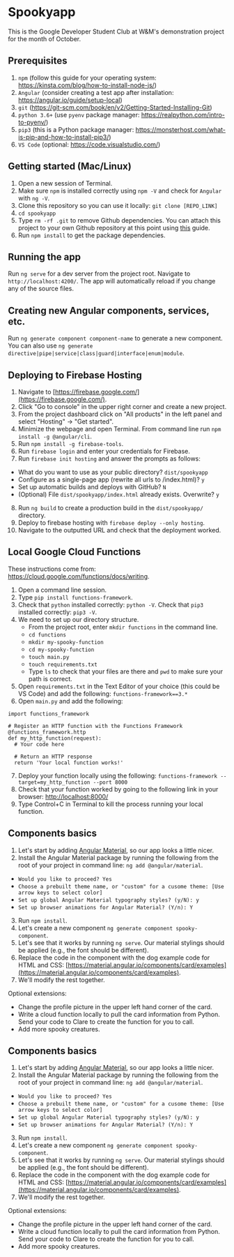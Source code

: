 # Spookyapp

This is the Google Developer Student Club at W&M's demonstration project for the month of October.

## Prerequisites
1. `npm` (follow this guide for your operating system: https://kinsta.com/blog/how-to-install-node-js/)
2. `Angular` (consider creating a test app after installation: https://angular.io/guide/setup-local)
3. `git` (https://git-scm.com/book/en/v2/Getting-Started-Installing-Git)
4. `python 3.6+` (use `pyenv` package manager: https://realpython.com/intro-to-pyenv/)
5. `pip3` (this is a Python package manager: https://monsterhost.com/what-is-pip-and-how-to-install-pip3/)   
5. `VS Code` (optional: https://code.visualstudio.com/)

## Getting started (Mac/Linux)
1. Open a new session of Terminal.
2. Make sure `npm` is installed correctly using `npm -V` and check for `Angular` with `ng -V`.
3. Clone this repository so you can use it locally: `git clone [REPO_LINK]`
4. `cd spookyapp`
5. Type `rm -rf .git` to remove Github dependencies. You can attach this project to your own Github repository at this point using [this](https://docs.github.com/en/get-started/importing-your-projects-to-github/importing-source-code-to-github/adding-locally-hosted-code-to-github) guide. 
6. Run `npm install` to get the package dependencies.

## Running the app

Run `ng serve` for a dev server from the project root. Navigate to `http://localhost:4200/`. The app will automatically reload if you change any of the source files.

## Creating new Angular components, services, etc.

Run `ng generate component component-name` to generate a new component. You can also use `ng generate directive|pipe|service|class|guard|interface|enum|module`.

## Deploying to Firebase Hosting

1. Navigate to [https://firebase.google.com/](https://firebase.google.com/). 
2. Click "Go to console" in the upper right corner and create a new project.
3. From the project dashboard click on "All products" in the left panel and select "Hosting" → "Get started".
4. Minimize the webpage and open Terminal. From command line run `npm install -g @angular/cli`.
5. Run `npm install -g firebase-tools`.
6. Run `firebase login` and enter your credentials for Firebase.
7. Run `firebase init hosting` and answer the prompts as follows:
- What do you want to use as your public directory? `dist/spookyapp`
- Configure as a single-page app (rewrite all urls to /index.html)? `y`
- Set up automatic builds and deploys with GitHub? `N`
- (Optional) File `dist/spookyapp/index.html` already exists. Overwrite? `y`
8. Run `ng build` to create a production build in the `dist/spookyapp/` directory.
9. Deploy to firebase hosting with `firebase deploy --only hosting`.
10. Navigate to the outputted URL and check that the deployment worked.

## Local Google Cloud Functions

These instructions come from: https://cloud.google.com/functions/docs/writing.

1. Open a command line session.
2. Type `pip install functions-framework`.
3. Check that `python` installed correctly: `python -V`. Check that `pip3` installed correctly: `pip3 -V`.
4. We need to set up our directory structure. 
   - From the project root, enter `mkdir functions` in the command line. 
   - `cd functions`
   - `mkdir my-spooky-function`
   - `cd my-spooky-function`
   - `touch main.py`
   - `touch requirements.txt`
   - Type `ls` to check that your files are there and `pwd` to make sure your path is correct.
5. Open `requirements.txt` in the Text Editor of your choice (this could be VS Code) and add the following:
  `functions-framework==3.*`
6. Open `main.py` and add the following:
```
import functions_framework

# Register an HTTP function with the Functions Framework
@functions_framework.http
def my_http_function(request):
  # Your code here
      
  # Return an HTTP response
  return 'Your local function works!'
```
7. Deploy your function locally using the following: `functions-framework --target=my_http_function --port 8000`
8. Check that your function worked by going to the following link in your browser: [http://localhost:8000/](http://localhost:8000/)
9. Type Control+C in Terminal to kill the process running your local function.

## Components basics
1. Let's start by adding [Angular Material](https://material.angular.io/guide/getting-started), so our app looks a little nicer. 
2. Install the Angular Material package by running the following from the root of your project in command line: `ng add @angular/material`.
- `Would you like to proceed? Yes`
- `Choose a prebuilt theme name, or "custom" for a cusome theme: [Use arrow keys to select color]`
- `Set up global Angular Material typography styles? (y/N): y`
- `Set up browser animations for Angular Material? (Y/n): Y`
3. Run `npm install`.
4. Let's create a new component `ng generate component spooky-component`.
5. Let's see that it works by running `ng serve`. Our material stylings should be applied (e.g., the font should be different).
6. Replace the code in the component with the dog example code for HTML and CSS: [https://material.angular.io/components/card/examples](https://material.angular.io/components/card/examples).
7. We'll modify the rest together.

Optional extensions:
- Change the profile picture in the upper left hand corner of the card. 
- Write a cloud function locally to pull the card information from Python. Send your code to Clare to create the function for you to call.
- Add more spooky creatures.

## Components basics
1. Let's start by adding [Angular Material](https://material.angular.io/guide/getting-started), so our app looks a little nicer.
2. Install the Angular Material package by running the following from the root of your project in command line: `ng add @angular/material`.
- `Would you like to proceed? Yes`
- `Choose a prebuilt theme name, or "custom" for a cusome theme: [Use arrow keys to select color]`
- `Set up global Angular Material typography styles? (y/N): y`
- `Set up browser animations for Angular Material? (Y/n): Y`
3. Run `npm install`.
4. Let's create a new component `ng generate component spooky-component`.
5. Let's see that it works by running `ng serve`. Our material stylings should be applied (e.g., the font should be different).
6. Replace the code in the component with the dog example code for HTML and CSS: [https://material.angular.io/components/card/examples](https://material.angular.io/components/card/examples).
7. We'll modify the rest together.

Optional extensions:
- Change the profile picture in the upper left hand corner of the card.
- Write a cloud function locally to pull the card information from Python. Send your code to Clare to create the function for you to call.
- Add more spooky creatures.
